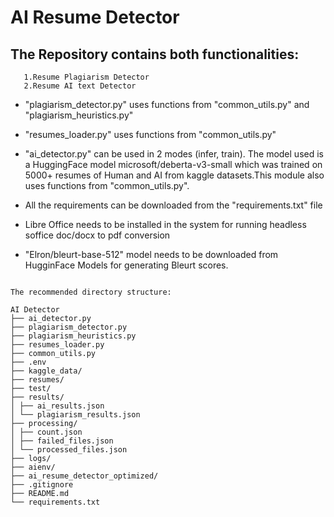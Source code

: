  # AI Resume Detector

## The Repository contains both functionalities:
       1.Resume Plagiarism Detector
       2.Resume AI text Detector

* "plagiarism_detector.py" uses functions from "common_utils.py" and "plagiarism_heuristics.py"

* "resumes_loader.py" uses functions from "common_utils.py"

* "ai_detector.py" can be used in 2 modes (infer, train). The model used is a HuggingFace model microsoft/deberta-v3-small which was trained on 5000+ resumes of Human and AI from kaggle datasets.This module also uses functions from "common_utils.py".

* All the requirements can be downloaded from the "requirements.txt" file

* Libre Office needs to be installed in the system for running headless soffice doc/docx to pdf conversion

* "Elron/bleurt-base-512" model needs to be downloaded from HugginFace Models for generating Bleurt scores.

<pre><code>
The recommended directory structure:

AI Detector
├── ai_detector.py
├── plagiarism_detector.py
├── plagiarism_heuristics.py
├── resumes_loader.py
├── common_utils.py
├── .env
├── kaggle_data/
├── resumes/
├── test/
├── results/
│ ├── ai_results.json
│ └── plagiarism_results.json
├── processing/
│ ├── count.json
│ ├── failed_files.json
│ └── processed_files.json
├── logs/
├── aienv/
├── ai_resume_detector_optimized/
├── .gitignore
├── README.md
└── requirements.txt </code></pre>




